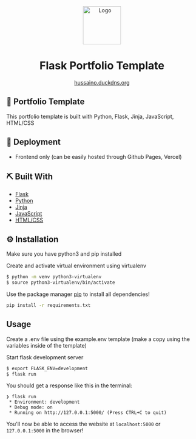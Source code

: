 <div align="center">
  <img alt="Logo" src="assets/favicon/apple-touch-icon.png" width="100" />
</div>
<h1 align="center">
  Flask Portfolio Template 
</h1>
<p align="center">
   <a href="https://www.hussaino.me" target="_blank">hussaino.duckdns.org</a>
</p>

## 🚀 Portfolio Template

This portfolio template is built with Python, Flask, Jinja, JavaScript, HTML/CSS 


## 💫 Deployment

- Frontend only (can be easily hosted through Github Pages, Vercel)


## ⛏️ Built With

- [Flask](https://flask.palletsprojects.com/en/2.1.x/)
- [Python](https://www.python.org/)
- [Jinja](https://jinja.palletsprojects.com/en/3.1.x/)
- [JavaScript](https://www.javascript.com/)
- [HTML/CSS](https://www.w3.org/standards/webdesign/htmlcss)

## ⚙️ Installation

Make sure you have python3 and pip installed

Create and activate virtual environment using virtualenv
```bash
$ python -m venv python3-virtualenv
$ source python3-virtualenv/bin/activate
```

Use the package manager [pip](https://pip.pypa.io/en/stable/) to install all dependencies!

```bash
pip install -r requirements.txt
```

## Usage

Create a .env file using the example.env template (make a copy using the variables inside of the template)

Start flask development server
```bash
$ export FLASK_ENV=development
$ flask run
```

You should get a response like this in the terminal:
```
❯ flask run
 * Environment: development
 * Debug mode: on
 * Running on http://127.0.0.1:5000/ (Press CTRL+C to quit)
```

You'll now be able to access the website at `localhost:5000` or `127.0.0.1:5000` in the browser!
